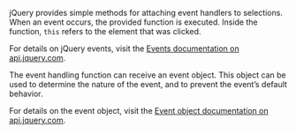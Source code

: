<script>{
	"title": "Events",
	"level": "beginner",
	"customFields": [
		{
			"key": "icon",
			"value": "tasks"
		}
	]
}</script>

jQuery provides simple methods for attaching event handlers to selections. When an event occurs, the provided function is executed. Inside the function, `this` refers to the element that was clicked.

For details on jQuery events, visit the [Events documentation on api.jquery.com](http://api.jquery.com/category/events/).

The event handling function can receive an event object. This object can be used to determine the nature of the event, and to prevent the event’s default behavior.

For details on the event object, visit the [Event object documentation on api.jquery.com](http://api.jquery.com/category/events/event-object/).
